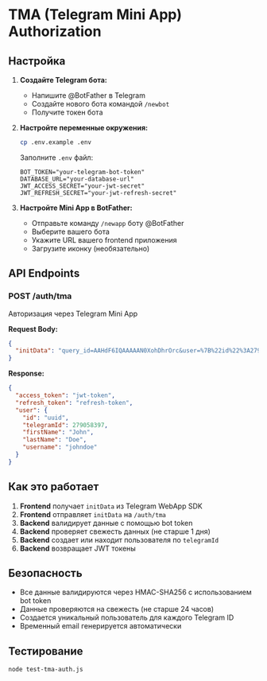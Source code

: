 # TMA (Telegram Mini App) Authorization

## Настройка

1. **Создайте Telegram бота:**
   - Напишите @BotFather в Telegram
   - Создайте нового бота командой `/newbot`
   - Получите токен бота

2. **Настройте переменные окружения:**
   ```bash
   cp .env.example .env
   ```
   
   Заполните `.env` файл:
   ```env
   BOT_TOKEN="your-telegram-bot-token"
   DATABASE_URL="your-database-url"
   JWT_ACCESS_SECRET="your-jwt-secret"
   JWT_REFRESH_SECRET="your-jwt-refresh-secret"
   ```

3. **Настройте Mini App в BotFather:**
   - Отправьте команду `/newapp` боту @BotFather
   - Выберите вашего бота
   - Укажите URL вашего frontend приложения
   - Загрузите иконку (необязательно)

## API Endpoints

### POST /auth/tma
Авторизация через Telegram Mini App

**Request Body:**
```json
{
  "initData": "query_id=AAHdF6IQAAAAAN0XohDhrOrc&user=%7B%22id%22%3A279058397%2C%22first_name%22%3A%22John%22%2C%22last_name%22%3A%22Doe%22%2C%22username%22%3A%22johndoe%22%2C%22language_code%22%3A%22en%22%7D&auth_date=1662771648&hash=c501b71e775f74ce10e377dea85a7ea24ecd640b223ea86dfe453e0eaed2e2b2"
}
```

**Response:**
```json
{
  "access_token": "jwt-token",
  "refresh_token": "refresh-token",
  "user": {
    "id": "uuid",
    "telegramId": 279058397,
    "firstName": "John",
    "lastName": "Doe",
    "username": "johndoe"
  }
}
```

## Как это работает

1. **Frontend** получает `initData` из Telegram WebApp SDK
2. **Frontend** отправляет `initData` на `/auth/tma`
3. **Backend** валидирует данные с помощью bot token
4. **Backend** проверяет свежесть данных (не старше 1 дня)
5. **Backend** создает или находит пользователя по `telegramId`
6. **Backend** возвращает JWT токены

## Безопасность

- Все данные валидируются через HMAC-SHA256 с использованием bot token
- Данные проверяются на свежесть (не старше 24 часов)
- Создается уникальный пользователь для каждого Telegram ID
- Временный email генерируется автоматически

## Тестирование

```bash
node test-tma-auth.js
```
